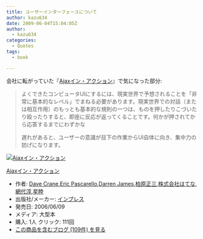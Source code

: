 ```yaml
---
title: ユーザーインターフェースについて
author: kazu634
date: 2009-06-04T15:04:05Z
author:
  - kazu634
categories:
  - Quotes
tags:
  - book

---
```

<div class="section">
<p>
    会社に転がっていた『<a href="http://d.hatena.ne.jp/asin/4844322222" onclick="__gaTracker('send', 'event', 'outbound-article', 'http://d.hatena.ne.jp/asin/4844322222', 'Ajaxイン・アクション');">Ajaxイン・アクション</a>』で気になった部分:
</p>
  
<blockquote>
<p>
      よくできたコンピュータUIにするには、現実世界で予想されることを「非常に基本的なレベル」でまねる必要があります。現実世界での対話（または相互作用）のもっとも基本的な規則の一つは、ものを押したりこづいたり殴ったりすると、即座に反応が返ってくることです。何かが押されてから応答するまでにわずかな
</p>
    
<p>
      遅れがあると、ユーザーの意識が目下の作業からUI自体に向き、集中力の妨げになります。
</p>
</blockquote>
  
<div class="hatena-asin-detail">
<a href="http://www.amazon.co.jp/dp/4844322222/?tag=hatena_st1-22&ascsubtag=d-7ibv" onclick="__gaTracker('send', 'event', 'outbound-article', 'http://www.amazon.co.jp/dp/4844322222/?tag=hatena_st1-22&ascsubtag=d-7ibv', '');"><img src="https://images-na.ssl-images-amazon.com/images/I/51XH9AM41XL._SL160_.jpg" class="hatena-asin-detail-image" alt="Ajaxイン・アクション" title="Ajaxイン・アクション" /></a></p> 
    
<div class="hatena-asin-detail-info">
<p class="hatena-asin-detail-title">
<a href="http://www.amazon.co.jp/dp/4844322222/?tag=hatena_st1-22&ascsubtag=d-7ibv" onclick="__gaTracker('send', 'event', 'outbound-article', 'http://www.amazon.co.jp/dp/4844322222/?tag=hatena_st1-22&ascsubtag=d-7ibv', 'Ajaxイン・アクション');">Ajaxイン・アクション</a>
</p>
      
<ul>
<li>
<span class="hatena-asin-detail-label">作者:</span> <a href="http://d.hatena.ne.jp/keyword/Dave%20Crane" onclick="__gaTracker('send', 'event', 'outbound-article', 'http://d.hatena.ne.jp/keyword/Dave%20Crane', 'Dave Crane');" class="keyword">Dave Crane</a>,<a href="http://d.hatena.ne.jp/keyword/Eric%20Pascarello" onclick="__gaTracker('send', 'event', 'outbound-article', 'http://d.hatena.ne.jp/keyword/Eric%20Pascarello', 'Eric Pascarello');" class="keyword">Eric Pascarello</a>,<a href="http://d.hatena.ne.jp/keyword/Darren%20James" onclick="__gaTracker('send', 'event', 'outbound-article', 'http://d.hatena.ne.jp/keyword/Darren%20James', 'Darren James');" class="keyword">Darren James</a>,<a href="http://d.hatena.ne.jp/keyword/%C7%F0%B8%B6%C0%B5%BB%B0" onclick="__gaTracker('send', 'event', 'outbound-article', 'http://d.hatena.ne.jp/keyword/%C7%F0%B8%B6%C0%B5%BB%B0', '柏原正三');" class="keyword">柏原正三</a>,<a href="http://d.hatena.ne.jp/keyword/%B3%F4%BC%B0%B2%F1%BC%D2%A4%CF%A4%C6%A4%CA" onclick="__gaTracker('send', 'event', 'outbound-article', 'http://d.hatena.ne.jp/keyword/%B3%F4%BC%B0%B2%F1%BC%D2%A4%CF%A4%C6%A4%CA', '株式会社はてな');" class="keyword">株式会社はてな</a>,<a href="http://d.hatena.ne.jp/keyword/%CC%D6%C2%E5%BD%DF" onclick="__gaTracker('send', 'event', 'outbound-article', 'http://d.hatena.ne.jp/keyword/%CC%D6%C2%E5%BD%DF', '網代淳');" class="keyword">網代淳</a>,<a href="http://d.hatena.ne.jp/keyword/%C0%B1%CB%D3" onclick="__gaTracker('send', 'event', 'outbound-article', 'http://d.hatena.ne.jp/keyword/%C0%B1%CB%D3', '星睦');" class="keyword">星睦</a>
</li>
<li>
<span class="hatena-asin-detail-label">出版社/メーカー:</span> <a href="http://d.hatena.ne.jp/keyword/%A5%A4%A5%F3%A5%D7%A5%EC%A5%B9" onclick="__gaTracker('send', 'event', 'outbound-article', 'http://d.hatena.ne.jp/keyword/%A5%A4%A5%F3%A5%D7%A5%EC%A5%B9', 'インプレス');" class="keyword">インプレス</a>
</li>
<li>
<span class="hatena-asin-detail-label">発売日:</span> 2006/06/09
</li>
<li>
<span class="hatena-asin-detail-label">メディア:</span> 大型本
</li>
<li>
<span class="hatena-asin-detail-label">購入</span>: 1人 <span class="hatena-asin-detail-label">クリック</span>: 111回
</li>
<li>
<a href="http://d.hatena.ne.jp/asin/4844322222" onclick="__gaTracker('send', 'event', 'outbound-article', 'http://d.hatena.ne.jp/asin/4844322222', 'この商品を含むブログ (109件) を見る');" target="_blank">この商品を含むブログ (109件) を見る</a>
</li>
</ul>
</div>
    
<div class="hatena-asin-detail-foot">
</div>
</div>
</div>
